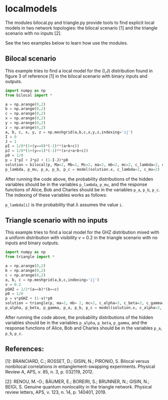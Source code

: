 # localmodels

The modules bilocal.py and triangle.py provide tools to find explicit local
models in two network topologies: the bilocal scenario [1] and the triangle
scenario with no inputs [2].

See the two examples below to learn how use the modules.

## Bilocal scenario 

This example tries to find a local model for the (I,J) distribution found in 
figure 3 of reference [1] in the bilocal scenario with binary inputs and 
outputs.

```python
import numpy as np
from bilocal import *

a = np.arange(0,2)
b = np.arange(0,2)
c = np.arange(0,2)
x = np.arange(0,2)
y = np.arange(0,2)
z = np.arange(0,2)
a, b, c, x, y, z = np.meshgrid(a,b,c,x,y,z,indexing='ij')
I = 0
J = 1
pI = 1/8*(1+(y==0)*(-1)**(a+b+c))
pJ = 1/8*(1+(y==1)*(-1)**(x+z+a+b+c))
p0 = 1/8
p = I*pI + J*pJ + (1-I-J)*p0
solution = bilocal(p, Ma=2, Mb=2, Mc=2, ma=2, mb=2, mc=2, c_lambda=2, c_mu=2)
p_lambda, p_mu, p_a, p_b, p_c = model(solution.x, c_lambda=2, c_mu=2)
```

After running the code above, the probability distributions of the hidden
variables should be in the variables ``p_lambda``, ``p_mu``, and the response
functions of Alice, Bob and Charles should be in the variables ``p_a``, 
``p_b``, ``p_c``. The indexing of these variables works as follows:

``p_lambda[i]`` is the probability that $\lambda$ assumes the value ``i``.

## Triangle scenario with no inputs

This example tries to find a local model for the GHZ distribution mixed with
a uniform distribution with visibility v = 0.2 in the triangle scenario with no
inputs and binary outputs.

```python
import numpy as np
from triangle import *

a = np.arange(0,2)
b = np.arange(0,2)
c = np.arange(0,2)
a, b, c = np.meshgrid(a,b,c,indexing='ij')
v = 0.2
pGHZ = 1/2*(a==b)*(b==c)
p0 = 1/8
p = v*pGHZ + (1-v)*p0
solution = triangle(p, ma=2, mb= 2, mc=2, c_alpha=3, c_beta=2, c_gamma=2)
p_alpha, p_beta, p_gamma, p_a, p_b, p_c = model(solution.x, c_alpha=3, c_beta=2, c_gamma=2)
```

After running the code above, the probability distributions of the hidden
variables should be in the variables ``p_alpha``, ``p_beta``, ``p_gamma``, and
the response functions of Alice, Bob and Charles should be in the variables
``p_a``, ``p_b``, ``p_c``.

## References:

[1]: BRANCIARD, C.; ROSSET, D.; GISIN, N.; PIRONIO, S. Bilocal versus 
nonbilocal correlations in entanglement-swapping experiments. Physical 
Review A, APS, v. 85, n. 3, p. 032119, 2012.

[2]: RENOU, M.-O.; BÄUMER, E.; BOREIRI, S.; BRUNNER, N.; GISIN, N.;
BEIGI, S. Genuine quantum nonlocality in the triangle network. Physical 
review letters, APS, v. 123, n. 14, p. 140401, 2019.
